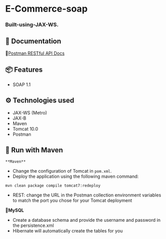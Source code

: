 # E-Commerce-soap
### Built-using-JAX-WS.

## 📝 Documentation
📧[Postman RESTful API Docs](https://documenter.getpostman.com/view/7632032/UyxdL9Jc)

## 📦 Features
* SOAP 1.1

## ⚙ Technologies used
* JAX-WS (Metro)
* JAX-B
* Maven
* Tomcat 10.0
* Postman

 ## 🚀 Run with Maven
    **Maven**
* Change the configuration of Tomcat in `pom.xml`. 
* Deploy the application using the following maven command:
 ```
mvn clean package compile tomcat7:redeploy
```
* REST: change the URL in the Postman collection environment variables to match the port you chose for your Tomcat deployment

**🐬MySQL**
* Create a database schema and provide the username and password in the persistence.xml
* Hibernate will automatically create the tables for you
